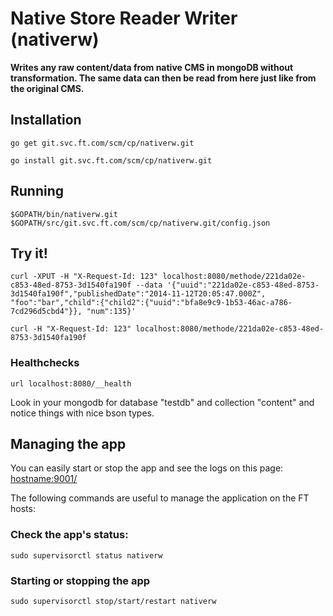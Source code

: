 # Native Store Reader Writer (nativerw)

__Writes any raw content/data from native CMS in mongoDB without transformation.
The same data can then be read from here just like from the original CMS.__

## Installation

`go get git.svc.ft.com/scm/cp/nativerw.git`
	
`go install git.svc.ft.com/scm/cp/nativerw.git`

## Running

`$GOPATH/bin/nativerw.git $GOPATH/src/git.svc.ft.com/scm/cp/nativerw.git/config.json`

## Try it!

`curl -XPUT -H "X-Request-Id: 123" localhost:8080/methode/221da02e-c853-48ed-8753-3d1540fa190f --data '{"uuid":"221da02e-c853-48ed-8753-3d1540fa190f","publishedDate":"2014-11-12T20:05:47.000Z", "foo":"bar","child":{"child2":{"uuid":"bfa8e9c9-1b53-46ac-a786-7cd296d5cbd4"}}, "num":135}'`

`curl -H "X-Request-Id: 123" localhost:8080/methode/221da02e-c853-48ed-8753-3d1540fa190f`

### Healthchecks

`url localhost:8080/__health`

Look in your mongodb for database "testdb" and collection "content" and notice things with nice bson types.

## Managing the app

You can easily start or stop the app and see the logs on this page:
[hostname:9001/](http://ftapp08074-lvpr-uk-int:9001/)

The following commands are useful to manage the application on the FT hosts:

### Check the app's status:

`sudo supervisorctl status nativerw`

### Starting or stopping the app

`sudo supervisorctl stop/start/restart nativerw`
